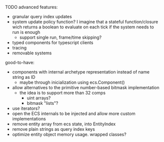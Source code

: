 TODO advanced features:
- granular query index updates
- system update policy function? I imagine that a stateful function/closure wich returns a boolean to evaluate on each tick if the system needs to run is enough
    - support single run, frame/time skipping?
- typed components for typescript clients
- tracing
- removable systems

good-to-have:
- components with internal archetype representation instead of name string as ID
    - maybe through inicialization using ecs.Component()
- allow alternatives to the primitive number-based bitmask implementation 
    - the idea is to support more than 32 comps
        - uint arrays? 
        - bitmask "lists"?
- use iterators? 
- open the ECS internals to be injected and allow more custom implementations
- remove entity array from ecs state, into EntityIndex
- remove plain strings as query index keys
- optimize entity object memory usage. wrapped classes?